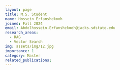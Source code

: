 ```yaml
---
layout: page
title: M.S. Student
name: Hossein Erfanshekooh
joined: Fall 2024
email: Abdolhossein.Erfanshekooh@jacks.sdstate.edu
research_areas:
  - RAG
  - Vector Search
img: assets/img/12.jpg
importance: 1
category: Master
related_publications: 
---
```

